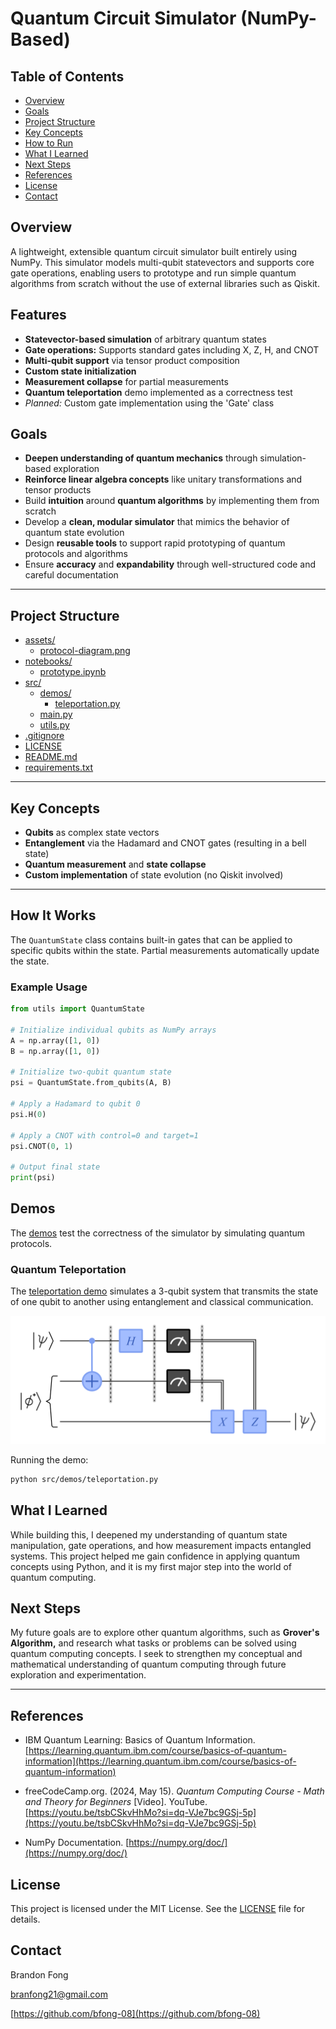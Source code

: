 # Quantum Circuit Simulator (NumPy-Based)

## Table of Contents

- [Overview](#overview)
- [Goals](#goals)
- [Project Structure](#project-structure)
- [Key Concepts](#key-concepts)
- [How to Run](#how-to-run)
- [What I Learned](#what-i-learned)
- [Next Steps](#next-steps)
- [References](#references)
- [License](#license)
- [Contact](#contact)

## Overview

A lightweight, extensible quantum circuit simulator built entirely using NumPy. This simulator models multi-qubit statevectors and supports core gate operations, enabling users to prototype and run simple quantum algorithms from scratch without the use of external libraries such as Qiskit.

## Features

- **Statevector-based simulation** of arbitrary quantum states
- **Gate operations:** Supports standard gates including X, Z, H, and CNOT
- **Multi-qubit support** via tensor product composition
- **Custom state initialization**
- **Measurement collapse** for partial measurements
- **Quantum teleportation** demo implemented as a correctness test
- _Planned:_ Custom gate implementation using the 'Gate' class

## Goals

- **Deepen understanding of quantum mechanics** through simulation-based exploration
- **Reinforce linear algebra concepts** like unitary transformations and tensor products
- Build **intuition** around **quantum algorithms** by implementing them from scratch
- Develop a **clean, modular simulator** that mimics the behavior of quantum state evolution
- Design **reusable tools** to support rapid prototyping of quantum protocols and algorithms
- Ensure **accuracy** and **expandability** through well-structured code and careful documentation

---

## Project Structure

- [assets/](.\assets)
  - [protocol-diagram.png](.\assets\protocol-diagram.png)
- [notebooks/](.\notebooks)
  - [prototype.ipynb](.\notebooks\prototype.ipynb)
- [src/](.\src)
  - [demos/](.\src\demos)
    - [teleportation.py](.\src\demos\teleportation.py)
  - [main.py](.\src\main.py)
  - [utils.py](.\src\utils.py)
- [.gitignore](..gitignore)
- [LICENSE](.\LICENSE)
- [README.md](.\README.md)
- [requirements.txt](.\requirements.txt)

---

## Key Concepts

- **Qubits** as complex state vectors
- **Entanglement** via the Hadamard and CNOT gates (resulting in a bell state)
- **Quantum measurement** and **state collapse**
- **Custom implementation** of state evolution (no Qiskit involved)

---

## How It Works

The `QuantumState` class contains built-in gates that can be applied to specific qubits within the state. Partial measurements automatically update the state.

### Example Usage

```python
from utils import QuantumState

# Initialize individual qubits as NumPy arrays
A = np.array([1, 0])
B = np.array([1, 0])

# Initialize two-qubit quantum state
psi = QuantumState.from_qubits(A, B)

# Apply a Hadamard to qubit 0
psi.H(0)

# Apply a CNOT with control=0 and target=1
psi.CNOT(0, 1)

# Output final state
print(psi)
```

## Demos

The [demos](./src/demos) test the correctness of the simulator by simulating quantum protocols.

### Quantum Teleportation

The [teleportation demo](.src/demos/teleportation.py) simulates a 3-qubit system that transmits the state of one qubit to another using entanglement and classical communication.

![image](./assets/teleportation-protocol-diagram.png)

Running the demo:

```bash
python src/demos/teleportation.py
```

## What I Learned

While building this, I deepened my understanding of quantum state manipulation, gate operations, and how measurement impacts entangled systems. This project helped me gain confidence in applying quantum concepts using Python, and it is my first major step into the world of quantum computing.

## Next Steps

My future goals are to explore other quantum algorithms, such as **Grover's Algorithm,** and research what tasks or problems can be solved using quantum computing concepts. I seek to strengthen my conceptual and mathematical understanding of quantum computing through future exploration and experimentation.

---

## References

- IBM Quantum Learning: Basics of Quantum Information. [https://learning.quantum.ibm.com/course/basics-of-quantum-information](https://learning.quantum.ibm.com/course/basics-of-quantum-information)

- freeCodeCamp.org. (2024, May 15). _Quantum Computing Course - Math and Theory for Beginners_ [Video]. YouTube. [https://youtu.be/tsbCSkvHhMo?si=dq-VJe7bc9GSj-5p](https://youtu.be/tsbCSkvHhMo?si=dq-VJe7bc9GSj-5p)

- NumPy Documentation. [https://numpy.org/doc/](https://numpy.org/doc/)

## License

This project is licensed under the MIT License. See the [LICENSE](./LICENSE) file for details.

## Contact

Brandon Fong

branfong21@gmail.com

[https://github.com/bfong-08](https://github.com/bfong-08)
